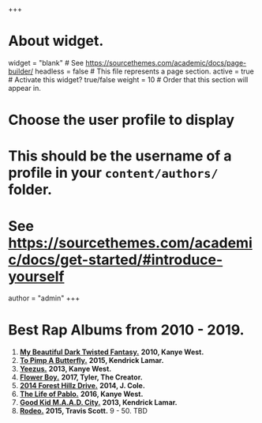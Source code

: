 +++
# About widget.
widget = "blank"  # See https://sourcethemes.com/academic/docs/page-builder/
headless = false  # This file represents a page section.
active = true  # Activate this widget? true/false
weight = 10  # Order that this section will appear in.

# Choose the user profile to display
# This should be the username of a profile in your `content/authors/` folder.
# See https://sourcethemes.com/academic/docs/get-started/#introduce-yourself
author = "admin"
+++

# Best Rap Albums from 2010 - 2019.

1. [**My Beautiful Dark Twisted Fantasy.**](https://en.wikipedia.org/wiki/My_Beautiful_Dark_Twisted_Fantasy) **2010, Kanye West.**
2. [**To Pimp A Butterfly.**](https://en.wikipedia.org/wiki/To_Pimp_a_Butterfly) **2015, Kendrick Lamar.**
3. [**Yeezus.**](https://en.wikipedia.org/wiki/Yeezus) **2013, Kanye West.**
4. [**Flower Boy.**](https://en.wikipedia.org/wiki/Flower_Boy) **2017, Tyler, The Creator.**
5. [**2014 Forest Hillz Drive.**](https://en.wikipedia.org/wiki/2014_Forest_Hills_Drive) **2014, J. Cole.**
6. [**The Life of Pablo.**](https://en.wikipedia.org/wiki/The_Life_of_Pablo) **2016, Kanye West.**
7. [**Good Kid M.A.A.D. City.**](https://en.wikipedia.org/wiki/Good_Kid,_M.A.A.D_City) **2013, Kendrick Lamar.**
8. [**Rodeo.**](https://en.wikipedia.org/wiki/Rodeo_(Travis_Scott_album)) **2015, Travis Scott.**
9 - 50. TBD

